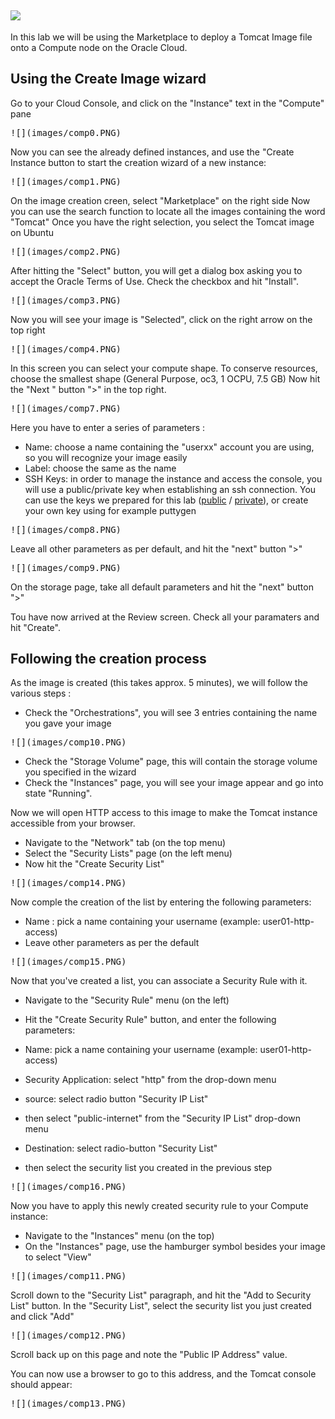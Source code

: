 ![](../common/images/customer.logo.png)
---

In this lab we will be using the Marketplace to deploy a Tomcat Image file onto a Compute node on the Oracle Cloud. 

## Using the Create Image wizard ##

Go to your Cloud Console, and click on the "Instance" text in the "Compute" pane

<kbd>
![](images/comp0.PNG)
</kbd>

Now you can see the already defined instances, and use the "Create Instance button to start the creation wizard of a new instance:

<kbd>
![](images/comp1.PNG)
</kbd>

On the image creation creen, select "Marketplace" on the right side
Now you can use the search function to locate all the images containing the word "Tomcat"
Once you have the right selection, you select the Tomcat image on Ubuntu

<kbd>
![](images/comp2.PNG)
</kbd>

After hitting the "Select" button, you will get a dialog box asking you to accept the Oracle Terms of Use.
Check the checkbox and hit "Install".

<kbd>
![](images/comp3.PNG)
</kbd>

Now  you will see your image is "Selected", click on the right arrow on the top right

<kbd>
![](images/comp4.PNG)
</kbd>

In this screen you can select your compute shape.  To conserve resources, choose the smallest shape (General Purpose, oc3, 1 OCPU, 7.5 GB)
Now hit the "Next " button ">" in the top right.

<kbd>
![](images/comp7.PNG)
</kbd>

Here you have to enter a series of parameters :
+ Name: choose a name containing the "userxx" account you are using, so you will recognize your image easily
+ Label: choose the same as the name
+ SSH Keys: in order to manage the instance and access the console, you will use a public/private key when establishing an ssh connection.  You can use the keys we prepared for this lab ([public](bin/ctd_pub.pub) / [private](bin/ctd_priv.openssh)), or create your own key using for example puttygen

<kbd>
![](images/comp8.PNG)
</kbd>

Leave all other parameters as per default, and hit the "next" button ">"

<kbd>
![](images/comp9.PNG)
</kbd>

On the storage page, take all default parameters and hit the "next" button ">"

Tou have now arrived at the Review screen.  Check all your paramaters and hit "Create".

## Following the creation process ##
As the image is created (this takes approx. 5 minutes), we will follow the various steps :

+ Check the "Orchestrations", you will see 3 entries containing the name you gave your image

<kbd>
![](images/comp10.PNG)
</kbd>

+ Check the "Storage Volume" page, this will contain the storage volume you specified in the wizard
+ Check the "Instances" page, you will see your image appear and go into state "Running".

Now we will open HTTP access to this image to make the Tomcat instance accessible from your browser.

+ Navigate to the "Network" tab (on the top menu)
+ Select the "Security Lists" page (on the left menu)
+ Now hit the "Create Security List"

<kbd>
![](images/comp14.PNG)
</kbd>

Now comple the creation of the list by entering the following parameters:

+ Name : pick a name containing your username (example: user01-http-access)
+ Leave other parameters as per the default

<kbd>
![](images/comp15.PNG)
</kbd>

Now that you've created a list, you can associate a Security Rule with it.

+ Navigate to the "Security Rule" menu (on the left)
+ Hit the "Create Security Rule" button, and enter the following parameters:

+ Name: pick a name containing your username (example: user01-http-access)
+ Security Application: select "http" from the drop-down menu
+ source: select radio button "Security IP List"
+ then select "public-internet" from the "Security IP List" drop-down menu
+ Destination: select radio-button "Security List"
+ then select the security list you created in the previous step

<kbd>
![](images/comp16.PNG)
</kbd>

Now you have to apply this newly created security rule to your Compute instance:

+ Navigate to the "Instances" menu (on the top)
+ On the "Instances" page, use the hamburger symbol besides your image to select "View"

<kbd>
![](images/comp11.PNG)
</kbd>

Scroll down to the "Security List" paragraph, and hit the "Add to Security List" button.  In the "Security List", select the security list you just created and click "Add"

<kbd>
![](images/comp12.PNG)
</kbd>

Scroll back up on this page and note the "Public IP Address" value.

You can now use a browser to go to this address, and the Tomcat console should appear:

<kbd>
![](images/comp13.PNG)
</kbd>


